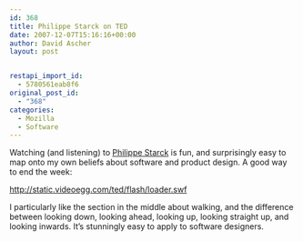 ```yaml
---
id: 368
title: Philippe Starck on TED
date: 2007-12-07T15:16:16+00:00
author: David Ascher
layout: post


restapi_import_id:
  - 5780561eab8f6
original_post_id:
  - "368"
categories:
  - Mozilla
  - Software
---
```

Watching (and listening) to [Philippe Starck](http://www.ted.com/talks/view/id/197) is fun, and surprisingly easy to map onto my own beliefs about software and product design. A good way to end the week:

<http://static.videoegg.com/ted/flash/loader.swf>

I particularly like the section in the middle about walking, and the difference between looking down, looking ahead, looking up, looking straight up, and looking inwards. It&#8217;s stunningly easy to apply to software designers.